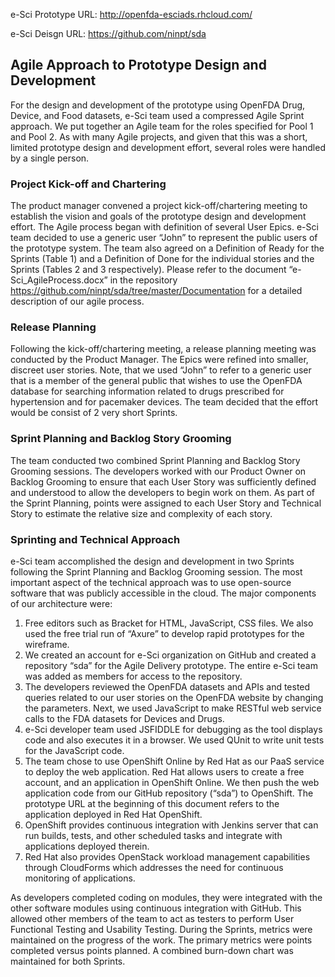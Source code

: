 e-Sci Prototype URL: http://openfda-esciads.rhcloud.com/

e-Sci Deisgn URL: https://github.com/ninpt/sda


## Agile Approach to Prototype Design and Development
For the design and development of the prototype using OpenFDA Drug, Device, and Food datasets, e-Sci team used a compressed Agile Sprint approach.  We put together an Agile team for the roles specified for Pool 1 and Pool 2. As with many Agile projects, and given that this was a short, limited prototype design and development effort, several roles were handled by a single person.  

### Project Kick-off and Chartering
The product manager convened a project kick-off/chartering meeting to establish the vision and goals of the prototype design and development effort. The Agile process began with definition of several User Epics.  e-Sci team decided to use a generic user “John” to represent the public users of the prototype system. The team also agreed on a Definition of Ready for the Sprints (Table 1) and a Definition of Done for the individual stories and the Sprints (Tables 2 and 3 respectively).  Please refer to the document “e-Sci_AgileProcess.docx” in the repository https://github.com/ninpt/sda/tree/master/Documentation for a detailed description of our agile process.

### Release Planning
Following the kick-off/chartering meeting, a release planning meeting was conducted by the Product Manager. The Epics were refined into smaller, discreet user stories.  Note, that we used “John” to refer to a generic user that is a member of the general public that wishes to use the OpenFDA database for searching information related to drugs prescribed for hypertension and for pacemaker devices.  The team decided that the effort would be consist of 2 very short Sprints.

### Sprint Planning and Backlog Story Grooming
The team conducted two combined Sprint Planning and Backlog Story Grooming sessions.  The developers worked with our Product Owner on Backlog Grooming to ensure that each User Story was sufficiently defined and understood to allow the developers to begin work on them.  As part of the Sprint Planning, points were assigned to each User Story and Technical Story to estimate the relative size and complexity of each story.

### Sprinting and Technical Approach
e-Sci team accomplished the design and development in two Sprints following the Sprint Planning and Backlog Grooming session.  The most important aspect of the technical approach was to use open-source software that was publicly accessible in the cloud. The major components of our architecture were:  
1. Free editors such as Bracket for HTML, JavaScript, CSS files. We also used the free trial run of “Axure” to develop rapid prototypes for the wireframe.  
2. We created an account for e-Sci organization on GitHub and created a repository “sda” for the Agile Delivery prototype. The entire e-Sci team was added as members for access to the repository.  
3. The developers reviewed the OpenFDA datasets and APIs and tested queries related to our user stories on the OpenFDA website by changing the parameters. Next, we used JavaScript to make RESTful web service calls to the FDA datasets for Devices and Drugs.  
4. e-Sci developer team used JSFIDDLE for debugging as the tool displays code and also executes it in a browser. We used QUnit to write unit tests for the JavaScript code.  
5. The team chose to use OpenShift Online by Red Hat as our PaaS service to deploy the web application. Red Hat allows users to create a free account, and an application in OpenShift Online. We then push the web application code from our GitHub repository (“sda”) to OpenShift. The prototype URL at the beginning of this document refers to the application deployed in Red Hat OpenShift.  
6. OpenShift provides continuous integration with Jenkins server that can run builds, tests, and other scheduled tasks and integrate with applications deployed therein.  
7. Red Hat also provides OpenStack workload management capabilities through CloudForms which addresses the need for continuous monitoring of applications.  

As developers completed coding on modules, they were integrated with the other software modules using continuous integration with GitHub.  This allowed other members of the team to act as testers to perform User Functional Testing and Usability Testing.
During the Sprints, metrics were maintained on the progress of the work.  The primary metrics were points completed versus points planned.  A combined burn-down chart was maintained for both Sprints. 

